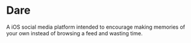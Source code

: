 # Dare
A iOS social media platform intended to encourage making memories of your own instead of browsing a feed and wasting time. 
